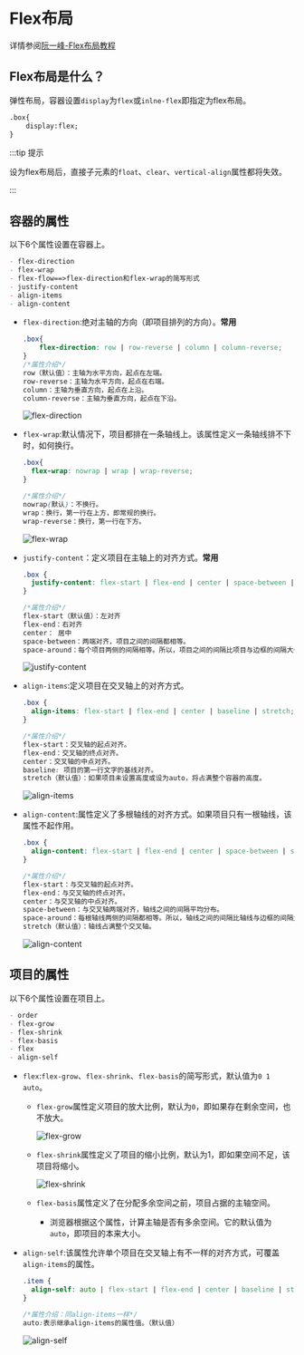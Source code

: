 # Flex布局

详情参阅[阮一峰-Flex布局教程](http://www.ruanyifeng.com/blog/2015/07/flex-grammar.html?^%$)

## Flex布局是什么？

弹性布局，容器设置`display`为`flex`或`inlne-flex`即指定为flex布局。

```html
.box{
	display:flex;
}
```

:::tip 提示

设为flex布局后，直接子元素的`float`、`clear`、`vertical-align`属性都将失效。

:::



## 容器的属性

以下6个属性设置在容器上。

```markdown
- flex-direction
- flex-wrap
- flex-flow==>flex-direction和flex-wrap的简写形式
- justify-content
- align-items
- align-content
```



- `flex-direction`:绝对主轴的方向（即项目排列的方向）。**常用**

  ```css
  .box{
      flex-direction: row | row-reverse | column | column-reverse;
  }
  /*属性介绍*/
  row（默认值）：主轴为水平方向，起点在左端。
  row-reverse：主轴为水平方向，起点在右端。
  column：主轴为垂直方向，起点在上沿。
  column-reverse：主轴为垂直方向，起点在下沿。
  ```

  ![flex-direction](C:\Users\狼子\Desktop\狼子笔记\img\flex-direction.jpg)




- `flex-wrap`:默认情况下，项目都排在一条轴线上。该属性定义一条轴线排不下时，如何换行。

  ```css
  .box{
    flex-wrap: nowrap | wrap | wrap-reverse;
  }
  
  /*属性介绍*/
  nowrap(默认)：不换行。
  wrap：换行，第一行在上方，即常规的换行。
  wrap-reverse：换行，第一行在下方。
  ```

  ![flex-wrap](C:\Users\狼子\Desktop\狼子笔记\img\flex-wrap.jpg)

  

- `justify-content`：定义项目在主轴上的对齐方式。**常用**

  ```css
  .box {
    justify-content: flex-start | flex-end | center | space-between | space-around;
  }
  
  /*属性介绍*/
  flex-start（默认值）：左对齐
  flex-end：右对齐
  center： 居中
  space-between：两端对齐，项目之间的间隔都相等。
  space-around：每个项目两侧的间隔相等。所以，项目之间的间隔比项目与边框的间隔大一倍。
  ```

  ![justify-content](C:\Users\狼子\Desktop\狼子笔记\img\flex-justify-content.jpg)

  

- `align-items`:定义项目在交叉轴上的对齐方式。

  ```css
  .box {
    align-items: flex-start | flex-end | center | baseline | stretch;
  }
  
  /*属性介绍*/
  flex-start：交叉轴的起点对齐。
  flex-end：交叉轴的终点对齐。
  center：交叉轴的中点对齐。
  baseline: 项目的第一行文字的基线对齐。
  stretch（默认值）：如果项目未设置高度或设为auto，将占满整个容器的高度。
  ```

  ![align-items](C:\Users\狼子\Desktop\狼子笔记\img\flex-align-item.jpg)

  

- `align-content`:属性定义了多根轴线的对齐方式。如果项目只有一根轴线，该属性不起作用。

  ```css
  .box {
    align-content: flex-start | flex-end | center | space-between | space-around | stretch;
  }
  
  /*属性介绍*/
  flex-start：与交叉轴的起点对齐。
  flex-end：与交叉轴的终点对齐。
  center：与交叉轴的中点对齐。
  space-between：与交叉轴两端对齐，轴线之间的间隔平均分布。
  space-around：每根轴线两侧的间隔都相等。所以，轴线之间的间隔比轴线与边框的间隔大一倍。
  stretch（默认值）：轴线占满整个交叉轴。
  ```

  ![align-content](C:\Users\狼子\Desktop\狼子笔记\img\flex-align-content.jpg)



## 项目的属性

以下6个属性设置在项目上。

```markdown
- order
- flex-grow
- flex-shrink
- flex-basis
- flex
- align-self
```

- `flex`:`flex-grow`、`flex-shrink`、`flex-basis`的简写形式，默认值为`0 1 auto`。

  - `flex-grow`属性定义项目的放大比例，默认为`0`，即如果存在剩余空间，也不放大。

    ![flex-grow](C:\Users\狼子\Desktop\狼子笔记\img\flex-grow.jpg)

  - `flex-shrink`属性定义了项目的缩小比例，默认为1，即如果空间不足，该项目将缩小。

    ![flex-shrink](C:\Users\狼子\Desktop\狼子笔记\img\flex-shrink.jpg)

  - `flex-basis`属性定义了在分配多余空间之前，项目占据的主轴空间。

    - 浏览器根据这个属性，计算主轴是否有多余空间。它的默认值为`auto`，即项目的本来大小。

- `align-self`:该属性允许单个项目在交叉轴上有不一样的对齐方式，可覆盖`align-items`的属性。

  ```css
  .item {
    align-self: auto | flex-start | flex-end | center | baseline | stretch;
  }
  
  /*属性介绍：同align-items一样*/
  auto:表示继承align-items的属性值。（默认值）
  ```

  ![align-self](C:\Users\狼子\Desktop\狼子笔记\img\flex-align-self.jpg)

